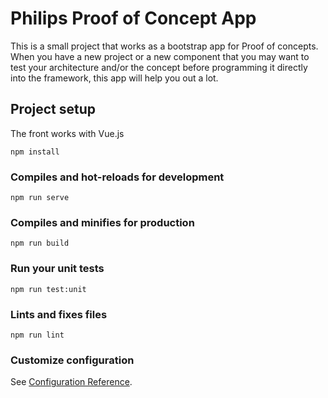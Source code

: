 # Philips Proof of Concept App

This is a small project that works as a bootstrap app for Proof of concepts.
When you have a new project or a new component that you may want to test your architecture and/or
 the concept before programming it directly into the framework, this app will help you out a lot.
  
## Project setup
The front works with Vue.js

```
npm install
```

### Compiles and hot-reloads for development
```
npm run serve
```

### Compiles and minifies for production
```
npm run build
```

### Run your unit tests
```
npm run test:unit
```

### Lints and fixes files
```
npm run lint
```

### Customize configuration
See [Configuration Reference](https://cli.vuejs.org/config/).
